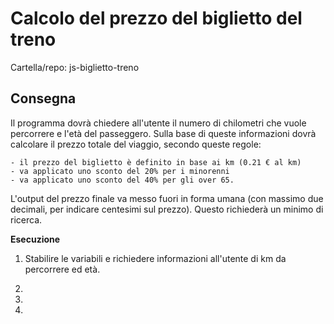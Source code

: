 #  Calcolo del prezzo del biglietto del treno

Cartella/repo: js-biglietto-treno

## Consegna 

Il programma dovrà chiedere all'utente il numero di chilometri che vuole percorrere e l'età del passeggero.
Sulla base di queste informazioni dovrà calcolare il prezzo totale del viaggio, secondo queste regole:

    - il prezzo del biglietto è definito in base ai km (0.21 € al km)
    - va applicato uno sconto del 20% per i minorenni
    - va applicato uno sconto del 40% per gli over 65.

L'output del prezzo finale va messo fuori in forma umana (con massimo due decimali, per indicare centesimi sul prezzo). Questo richiederà un minimo di ricerca.

**Esecuzione**

1. Stabilire le variabili e richiedere informazioni all'utente di km da percorrere ed età.

2. 

3. 

4. 
